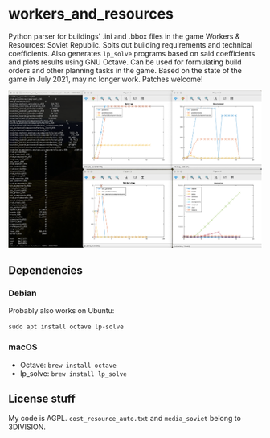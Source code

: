 # workers_and_resources

Python parser for buildings' .ini and .bbox files in the game Workers & Resources: Soviet Republic.
Spits out building requirements and technical coefficients.
Also generates `lp_solve` programs based on said coefficients and plots results using GNU Octave.
Can be used for formulating build orders and other planning tasks in the game.
Based on the state of the game in July 2021, may no longer work. Patches welcome!

![Screenshot of terminal output and Octave output plots](./screenshots/39473e77-24fa-4fe0-9406-b9932bf85513.png)


## Dependencies

### Debian

Probably also works on Ubuntu:

`sudo apt install octave lp-solve`

### macOS

- Octave: `brew install octave`
- lp_solve: `brew install lp_solve`

## License stuff

My code is AGPL.
`cost_resource_auto.txt` and `media_soviet` belong to 3DIVISION.
